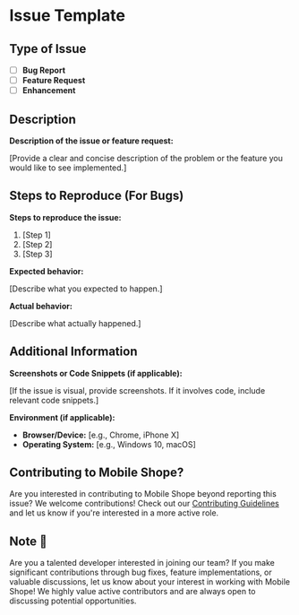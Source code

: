 # Issue Template

## Type of Issue

- [ ] **Bug Report**
- [ ] **Feature Request**
- [ ] **Enhancement**

## Description

**Description of the issue or feature request:**

[Provide a clear and concise description of the problem or the feature you would like to see implemented.]

## Steps to Reproduce (For Bugs)

**Steps to reproduce the issue:**

1. [Step 1]
2. [Step 2]
3. [Step 3]

**Expected behavior:**

[Describe what you expected to happen.]

**Actual behavior:**

[Describe what actually happened.]

## Additional Information

**Screenshots or Code Snippets (if applicable):**

[If the issue is visual, provide screenshots. If it involves code, include relevant code snippets.]

**Environment (if applicable):**

- **Browser/Device:** [e.g., Chrome, iPhone X]
- **Operating System:** [e.g., Windows 10, macOS]

## Contributing to Mobile Shope?

Are you interested in contributing to Mobile Shope beyond reporting this issue? We welcome contributions! Check out our [Contributing Guidelines](CONTRIBUTING.md) and let us know if you're interested in a more active role.

## Note 🌟

Are you a talented developer interested in joining our team? If you make significant contributions through bug fixes, feature implementations, or valuable discussions, let us know about your interest in working with Mobile Shope! We highly value active contributors and are always open to discussing potential opportunities.
